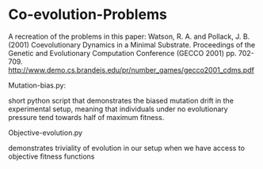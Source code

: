 # Co-evolution-Problems
A recreation of the problems in this paper: Watson, R. A. and Pollack, J. B. (2001) Coevolutionary Dynamics in a Minimal Substrate. Proceedings of the Genetic and Evolutionary Computation Conference (GECCO 2001) pp. 702-709.  http://www.demo.cs.brandeis.edu/pr/number_games/gecco2001_cdms.pdf

Mutation-bias.py:

short python script that demonstrates the biased mutation drift in the experimental setup, meaning that individuals under no evolutionary pressure tend towards half of maximum fitness.

Objective-evolution.py

demonstrates triviality of evolution in our setup when we have access to objective fitness functions